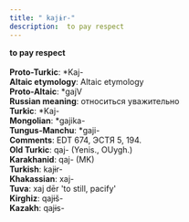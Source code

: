 ```yaml
---
title: " kajɨr-"
description:  to pay respect
---
```

<p data-pagefind-weight="0.5">
<strong> to pay respect</strong><br><br>
<strong>Proto-Turkic</strong>:  *Kaj-<br>
<strong>Altaic etymology</strong>:  Altaic etymology<br>
<strong> Proto-Altaic</strong>:  *gajV<br>
<strong>Russian meaning</strong>:  относиться уважительно<br>
<strong>Turkic</strong>:  *Kaj-<br>
<strong>Mongolian</strong>:  *gajika-<br>
<strong>Tungus-Manchu</strong>:  *gaji-<br>
<strong>Comments</strong>:  EDT 674, ЭСТЯ 5, 194.<br>
<strong>Old Turkic</strong>:  qaj- (Yenis., OUygh.)<br>
<strong>Karakhanid</strong>:  qaj- (MK)<br>
<strong>Turkish</strong>:  kajɨr-<br>
<strong>Khakassian</strong>:  xaj-<br>
<strong>Tuva</strong>:  xaj dēr 'to still, pacify'<br>
<strong>Kirghiz</strong>:  qajɨš-<br>
<strong>Kazakh</strong>:  qajɨs-<br>

</p>

